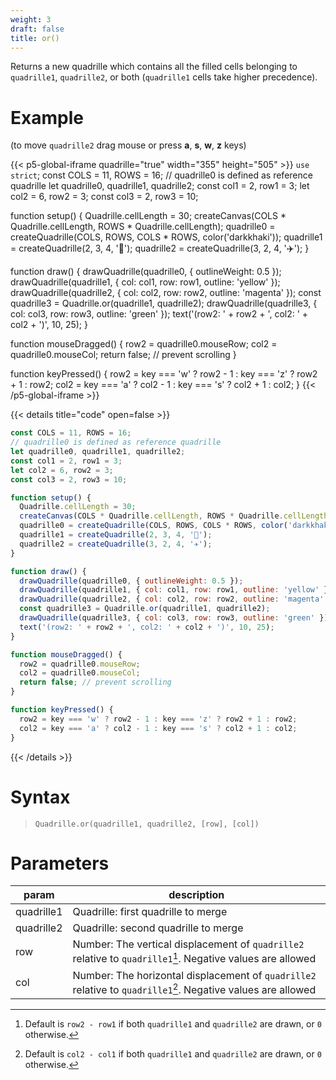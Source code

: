 ```yaml
---
weight: 3
draft: false
title: or()
---
```


Returns a new quadrille which contains all the filled cells belonging to `quadrille1`, `quadrille2`, or both (`quadrille1` cells take higher precedence).

# Example

(to move `quadrille2` drag mouse or press **a**, **s**, **w**, **z** keys)

{{< p5-global-iframe quadrille="true" width="355" height="505" >}}
`use strict`;
const COLS = 11, ROWS = 16;
// quadrille0 is defined as reference quadrille
let quadrille0, quadrille1, quadrille2;
const col1 = 2, row1 = 3;
let col2 = 6, row2 = 3;
const col3 = 2, row3 = 10;

function setup() {
  Quadrille.cellLength = 30;
  createCanvas(COLS * Quadrille.cellLength, ROWS * Quadrille.cellLength);
  quadrille0 = createQuadrille(COLS, ROWS, COLS * ROWS, color('darkkhaki'));
  quadrille1 = createQuadrille(2, 3, 4, '👻');
  quadrille2 = createQuadrille(3, 2, 4, '✈️');
}

function draw() {
  drawQuadrille(quadrille0, { outlineWeight: 0.5 });
  drawQuadrille(quadrille1, { col: col1, row: row1, outline: 'yellow' });
  drawQuadrille(quadrille2, { col: col2, row: row2, outline: 'magenta' });
  const quadrille3 = Quadrille.or(quadrille1, quadrille2);
  drawQuadrille(quadrille3, { col: col3, row: row3, outline: 'green' });
  text('(row2: ' + row2 + ', col2: ' + col2 + ')', 10, 25);
}

function mouseDragged() {
  row2 = quadrille0.mouseRow;
  col2 = quadrille0.mouseCol;
  return false; // prevent scrolling
}

function keyPressed() {
  row2 = key === 'w' ? row2 - 1 : key === 'z' ? row2 + 1 : row2;
  col2 = key === 'a' ? col2 - 1 : key === 's' ? col2 + 1 : col2;
}
{{< /p5-global-iframe >}}

{{< details title="code" open=false >}}
```js
const COLS = 11, ROWS = 16;
// quadrille0 is defined as reference quadrille
let quadrille0, quadrille1, quadrille2;
const col1 = 2, row1 = 3;
let col2 = 6, row2 = 3;
const col3 = 2, row3 = 10;

function setup() {
  Quadrille.cellLength = 30;
  createCanvas(COLS * Quadrille.cellLength, ROWS * Quadrille.cellLength);
  quadrille0 = createQuadrille(COLS, ROWS, COLS * ROWS, color('darkkhaki'));
  quadrille1 = createQuadrille(2, 3, 4, '👻');
  quadrille2 = createQuadrille(3, 2, 4, '✈️');
}

function draw() {
  drawQuadrille(quadrille0, { outlineWeight: 0.5 });
  drawQuadrille(quadrille1, { col: col1, row: row1, outline: 'yellow' });
  drawQuadrille(quadrille2, { col: col2, row: row2, outline: 'magenta' });
  const quadrille3 = Quadrille.or(quadrille1, quadrille2);
  drawQuadrille(quadrille3, { col: col3, row: row3, outline: 'green' });
  text('(row2: ' + row2 + ', col2: ' + col2 + ')', 10, 25);
}

function mouseDragged() {
  row2 = quadrille0.mouseRow;
  col2 = quadrille0.mouseCol;
  return false; // prevent scrolling
}

function keyPressed() {
  row2 = key === 'w' ? row2 - 1 : key === 'z' ? row2 + 1 : row2;
  col2 = key === 'a' ? col2 - 1 : key === 's' ? col2 + 1 : col2;
}
```
{{< /details >}}

# Syntax

> `Quadrille.or(quadrille1, quadrille2, [row], [col])`

# Parameters

| param      | description                                                                                                   |
|------------|---------------------------------------------------------------------------------------------------------------|
| quadrille1 | Quadrille: first quadrille to merge                                                                           |
| quadrille2 | Quadrille: second quadrille to merge                                                                          |
| row        | Number: The vertical displacement of `quadrille2` relative to `quadrille1`[^1]. Negative values are allowed   |
| col        | Number: The horizontal displacement of `quadrille2` relative to `quadrille1`[^2]. Negative values are allowed |

[^1]: Default is `row2 - row1` if both `quadrille1` and `quadrille2` are drawn, or `0` otherwise.
[^2]: Default is `col2 - col1` if both `quadrille1` and `quadrille2` are drawn, or `0` otherwise.